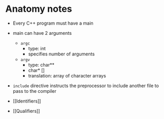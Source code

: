 # Anatomy notes

- Every C++ program must have a main
- main can have 2 arguments
	- `argc`
		- type: int
		- specifies number of arguments
	- `argv`
		- type: char**
		- char* []
		- translation: array of character arrays

- `include` directive instructs the preprocessor to include another file to pass to the compiler

- [[Identifiers]]
- [[Qualifiers]]